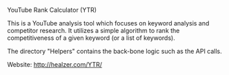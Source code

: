 YouTube Rank Calculator (YTR)

This is a YouTube analysis tool which focuses on keyword analysis and competitor research.
It utilizes a simple algorithm to rank the competitiveness of a given keyword (or a list of keywords).

The directory "Helpers" contains the back-bone logic such as the API calls.

Website: http://healzer.com/YTR/